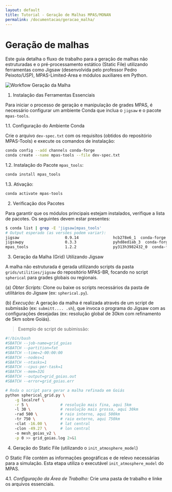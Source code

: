 ```yaml
---
layout: default
title: Tutorial - Geração de Malhas MPAS/MONAN
permalink: /documentacao/geracao_malha/
---
```


# Geração de malhas

Este guia detalha o fluxo de trabalho para a geração de malhas não estruturadas e o pré-processamento estático (Static File) utilizando ferramentas como Jigsaw (desenvolvida pelo professor Pedro Peixoto/USP), MPAS-Limited-Area e módulos auxiliares em Python.

![Workflow Geração da Malha](/home/bianca/Documentos/cempa/github_page/biancafusi.github.io/assets/malha.jpg)

1. Instalação das Ferramentas Essenciais

Para iniciar o processo de geração e manipulação de grades MPAS, é necessário configurar um ambiente Conda que inclua o `jigsaw` e o pacote `mpas-tools`.

1.1. Configuração do Ambiente Conda

Crie o arquivo `dev-spec.txt` com os requisitos (obtidos do repositório MPAS-Tools) e execute os comandos de instalação:

```bash
conda config --add channels conda-forge
conda create --name mpas-tools --file dev-spec.txt
```

1.2. Instalação do Pacote `mpas_tools`:

```bash
conda install mpas_tools
```

1.3. Ativação:

```bash
conda activate mpas-tools
```

2. Verificação dos Pacotes

Para garantir que os módulos principais estejam instalados, verifique a lista de pacotes. Os seguintes devem estar presentes:

```bash
$ conda list | grep -E 'jigsaw|mpas_tools'
# Output esperado (as versões podem variar):
jigsaw                    0.9.14               hcb278e6_1  conda-forge
jigsawpy                  0.3.3                pyhd8ed1ab_3  conda-forge
mpas_tools                1.2.2                py313h3982432_0  conda-forge
```

3. Geração da Malha (Grid) Utilizando Jigsaw

A malha não estruturada é gerada utilizando scripts da pasta `grids/utilities/jigsaw` do repositório MPAS-BR, focando no script `spherical` para grades globais ou regionais.

(a) *Obter Scripts:* Clone ou baixe os scripts necessários da pasta de utilitários do Jigsaw (ex: `spherical.py`).

(b) *Execução:* A geração da malha é realizada através de um script de submissão (ex: `submitt.... .sh`), que invoca o programa do Jigsaw com as configurações desejadas (ex: resolução global de 30km com refinamento de 5km sobre Goiás).

> Exemplo de script de subimissão:

```bash
#!/bin/bash
#SBATCH --job-name=grid_goias
#SBATCH --partition=fat
#SBATCH --time=2-00:00:00
#SBATCH --nodes=1
#SBATCH --ntasks=1
#SBATCH --cpus-per-task=1
#SBATCH --mem=32G
#SBATCH --output=grid_goias.out
#SBATCH --error=grid_goias.err

# Roda o script para gerar a malha refinada em Goiás
python spherical_grid.py \
    -g localref \
    -r 5 \              # resolução mais fina, aqui 5km
    -l 30 \             # resolução mais grossa, aqui 30km
    -rad 500 \          # raio interno, aqui 500km
    -tr 750 \           # raio externo, aqui 750km
    -clat -16.00 \      # lat central
    -clon -49.27 \      # lon central
    -o mesh_goias_v2 \
    -p 0 >> grid_goias.log 2>&1
```

4. Geração do Static File (utilizando o `init_atmosphere_model`)

O Static File contém as informações geográficas e de relevo necessárias para a simulação. Esta etapa utiliza o executável `init_atmosphere_model` do MPAS.

4.1. *Configuração da Área de Trabalho:* Crie uma pasta de trabalho e linke os arquivos essenciais.